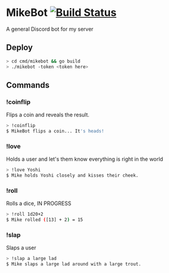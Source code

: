 # MikeBot [![Build Status](https://travis-ci.org/PapayaJuice/mikebot.svg?branch=master)](https://travis-ci.org/PapayaJuice/mikebot)
A general Discord bot for my server

## Deploy
```bash
> cd cmd/mikebot && go build
> ./mikebot -token <token here>
```

## Commands

### !coinflip
Flips a coin and reveals the result.
```bash
> !coinflip
$ MikeBot flips a coin... It's heads!
```

### !love
Holds a user and let's them know everything is right in the world

```bash
> !love Yoshi
$ Mike holds Yoshi closely and kisses their cheek.
```

### !roll
Rolls a dice, IN PROGRESS

```bash
> !roll 1d20+2
$ Mike rolled ([13] + 2) = 15
```

### !slap
Slaps a user

```bash
> !slap a large lad
$ Mike slaps a large lad around with a large trout.
```